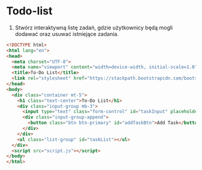 # Todo-list

1. Stwórz interaktywną listę zadań, gdzie użytkownicy będą mogli dodawać oraz usuwać istniejące zadania.

```html
<!DOCTYPE html>
<html lang="en">
<head>
  <meta charset="UTF-8">
  <meta name="viewport" content="width=device-width, initial-scale=1.0">
  <title>To-Do List</title>
  <link rel="stylesheet" href="https://stackpath.bootstrapcdn.com/bootstrap/4.5.2/css/bootstrap.min.css">
</head>
<body>
  <div class="container mt-5">
    <h1 class="text-center">To-Do List</h1>
    <div class="input-group mb-3">
      <input type="text" class="form-control" id="taskInput" placeholder="Add a new task">
      <div class="input-group-append">
        <button class="btn btn-primary" id="addTaskBtn">Add Task</button>
      </div>
    </div>
    <ul class="list-group" id="taskList"></ul>
  </div>
  <script src="script.js"></script>
</body>
</html>
```

